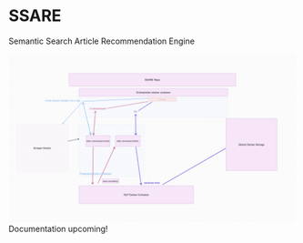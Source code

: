 # SSARE
Semantic Search Article Recommendation Engine

![Alt text](media/image.png)
Documentation upcoming!
